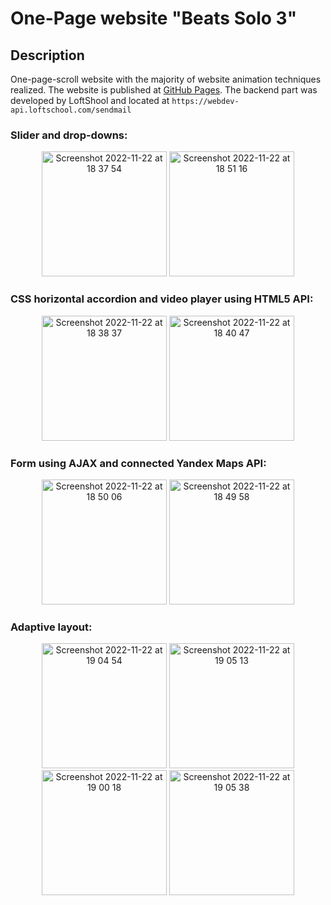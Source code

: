 # One-Page website "Beats Solo 3"

## Description 

One-page-scroll website with the majority of website animation techniques realized. The website is published at [GitHub Pages](daryasza.github.io/beats_solo_3/src/). The backend part was developed by LoftShool and located at `https://webdev-api.loftschool.com/sendmail`


### Slider and drop-downs: 
<p align="center"> 
<img height="200" alt="Screenshot 2022-11-22 at 18 37 54" src="https://user-images.githubusercontent.com/92443952/203357231-d78dc078-9ec9-4e43-8d09-47b0918a8162.png">
<img height="200" alt="Screenshot 2022-11-22 at 18 51 16" src="https://user-images.githubusercontent.com/92443952/203359595-a92c61f8-f763-4d3c-8419-760c6239359e.png">
</p>



### CSS horizontal accordion and video player using HTML5 API: 
<p align="center"> 
<img height="200" alt="Screenshot 2022-11-22 at 18 38 37" src="https://user-images.githubusercontent.com/92443952/203357934-62293ae8-c6ef-432c-80bb-705e64937fc9.png">
<img height="200" alt="Screenshot 2022-11-22 at 18 40 47" src="https://user-images.githubusercontent.com/92443952/203358986-9915dd5b-440a-4aaf-ad39-82189c60308a.png">
</p>



### Form using AJAX and connected Yandex Maps API:
<p align="center"> 
<img height="200" alt="Screenshot 2022-11-22 at 18 50 06" src="https://user-images.githubusercontent.com/92443952/203360070-9f41012a-c9e9-45f0-ac3a-5124b3ed8906.png">
<img height="200" alt="Screenshot 2022-11-22 at 18 49 58" src="https://user-images.githubusercontent.com/92443952/203360083-6e4c6c35-7ae2-4e95-9d50-ccae7ea123f2.png">
</p>



### Adaptive layout: 
<p align="center"> 
<img height="200" alt="Screenshot 2022-11-22 at 19 04 54" src="https://user-images.githubusercontent.com/92443952/203363103-2f3d6884-8c2b-4c99-976c-1baa6a93bcec.png">
<img height="200" alt="Screenshot 2022-11-22 at 19 05 13" src="https://user-images.githubusercontent.com/92443952/203363116-38cd38e7-9bad-4747-9f36-bc9d23757a3e.png">
<img height="200" alt="Screenshot 2022-11-22 at 19 00 18" src="https://user-images.githubusercontent.com/92443952/203362003-e3090a5b-c0da-45e1-aa5e-f9410d995507.png">
<img height="200" alt="Screenshot 2022-11-22 at 19 05 38" src="https://user-images.githubusercontent.com/92443952/203363169-96cb7542-a5dd-48c6-a35d-ec6ced0acc9f.png">
</p>
